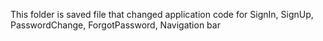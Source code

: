 This folder is saved file that changed application code for SignIn, SignUp, PasswordChange, ForgotPassword, Navigation bar
